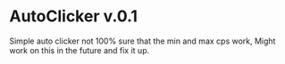 # AutoClicker v.0.1
Simple auto clicker not 100% sure that the min and max cps work, Might work on this in the future and fix it up.
